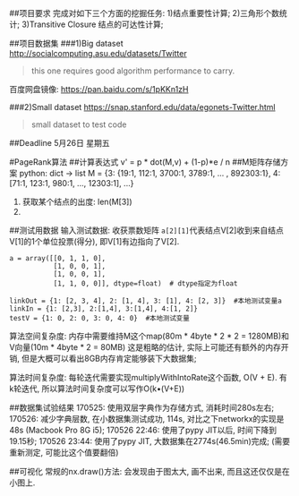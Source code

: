 ##项目要求
完成对如下三个方面的挖掘任务:
1)结点重要性计算;
2)三角形个数统计;
3)Transitive Closure 结点的可达性计算;

##项目数据集
###1)Big dataset
http://socialcomputing.asu.edu/datasets/Twitter
>this one requires good algorithm performance to carry.

百度网盘镜像: https://pan.baidu.com/s/1pKKn1zH

###2)Small dataset
https://snap.stanford.edu/data/egonets-Twitter.html
>small dataset to test code

##Deadline
5月26日 星期五

#PageRank算法
##计算表达式
v' = p * dot(M,v) + (1-p)*e / n
##M矩阵存储方案
python: dict -> list
M = {3: {19:1, 112:1, 3700:1, 3789:1, ... , 892303:1}, 4: [71:1, 123:1, 980:1, ..., 12303:1], ...}

1) 获取某个结点的出度: len(M[3])
2) 

##测试用数据
输入测试数据: 收获票数矩阵
`a[2][1]`代表结点V[2]收到来自结点V[1]的1个单位投票(得分), 即V[1]有边指向了V[2].
````
a = array([[0, 1, 1, 0],
           [1, 0, 0, 1],
           [1, 0, 0, 1],
           [1, 1, 0, 0]], dtype=float)  # dtype指定为float
           
linkOut = {1: [2, 3, 4], 2: [1, 4], 3: [1], 4: [2, 3]}  #本地测试变量a
linkIn = {1: [2,3], 2:[1,4], 3:[1,4], 4:[1, 2]}
testV = {1: 0, 2: 0, 3: 0, 4: 0}  #本地测试变量
````
算法空间复杂度: 内存中需要维持M这个map(80m * 4byte * 2 * 2 = 1280MB)和V向量(10m * 4byte * 2 = 80MB)
这是粗略的估计, 实际上可能还有额外的内存开销, 但是大概可以看出8GB内存肯定能够装下大数据集;

算法时间复杂度: 每轮迭代需要实现multiplyWithIntoRate这个函数, O(V + E).
有k轮迭代, 所以算法时间复杂度可以写作O(k•(V+E))

##数据集试验结果
170525: 使用双层字典作为存储方式, 消耗时间280s左右;
170526: 减少字典层数, 在小数据集测试成功, 114s, 对比之下networkx的实现是48s (Macbook Pro 8G i5);
170526 22:46: 使用了pypy JIT以后, 时间下降到19.15秒;
170526 23:44: 使用了pypy JIT, 大数据集在2774s(46.5min)完成;  (需要重新测定, 可能比这个值要翻倍)

##可视化
常规的nx.draw()方法: 会发现由于图太大, 画不出来, 而且这还仅仅是在小图上.
